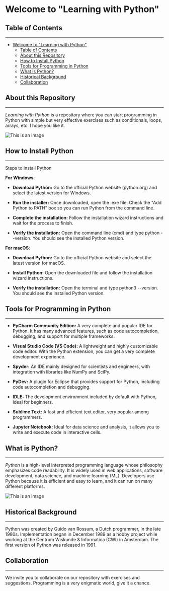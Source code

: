# Welcome to "Learning with Python"
## Table of Contents
***
- [Welcome to "Learning with Python"](#welcome-to-learning-with-python)
  - [Table of Contents](#table-of-contents)
  - [About this Repository](#about-this-repository)
  - [How to Install Python](#how-to-install-python)
  - [Tools for Programming in Python](#tools-for-programming-in-python)
  - [What is Python?](#what-is-python)
  - [Historical Background](#historical-background)
  - [Collaboration](#collaboration)

## About this Repository
***
*Learning with Python* is a repository where you can start programming in Python with simple but very effective exercises such as conditionals, loops, arrays, etc. I hope you like it.

![This is an image](/Fuentes/prog.jpg)

## How to Install Python
***
Steps to install Python

**For Windows**:

- **Download Python:** Go to the official Python website (python.org) and select the latest version for Windows.

- **Run the installer:** Once downloaded, open the .exe file. Check the "Add Python to PATH" box so you can run Python from the command line.

- **Complete the installation:** Follow the installation wizard instructions and wait for the process to finish.

- **Verify the installation:** Open the command line (cmd) and type python --version. You should see the installed Python version.

**For macOS**:
- **Download Python:** Go to the official Python website and select the latest version for macOS.

- **Install Python:** Open the downloaded file and follow the installation wizard instructions.

- **Verify the installation:** Open the terminal and type python3 --version. You should see the installed Python version.

## Tools for Programming in Python
***
+ **PyCharm Community Edition:** A very complete and popular IDE for Python. It has many advanced features, such as code autocompletion, debugging, and support for multiple frameworks.

+ **Visual Studio Code (VS Code):** A lightweight and highly customizable code editor. With the Python extension, you can get a very complete development experience.

+ **Spyder:** An IDE mainly designed for scientists and engineers, with integration with libraries like NumPy and SciPy.

+ **PyDev:** A plugin for Eclipse that provides support for Python, including code autocompletion and debugging.

+ **IDLE:** The development environment included by default with Python, ideal for beginners.

+ **Sublime Text:** A fast and efficient text editor, very popular among programmers.

+ **Jupyter Notebook:** Ideal for data science and analysis, it allows you to write and execute code in interactive cells.

## What is Python?
***
*Python* is a high-level interpreted programming language whose philosophy emphasizes code readability. It is widely used in web applications, software development, data science, and machine learning (ML). Developers use Python because it is efficient and easy to learn, and it can run on many different platforms.

![This is an image](/Fuentes/foto-logo.jpg)

## Historical Background
***
Python was created by Guido van Rossum, a Dutch programmer, in the late 1980s. Implementation began in December 1989 as a hobby project while working at the Centrum Wiskunde & Informatica (CWI) in Amsterdam. The first version of Python was released in 1991.

## Collaboration
***
We invite you to collaborate on our repository with exercises and suggestions. Programming is a very enigmatic world, give it a chance.

